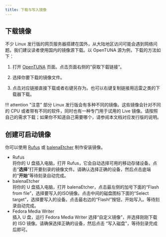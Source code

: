 ```yaml
---
title: 下载与写入镜像
---
```


## 下载镜像

不少 Linux 发行版的网页服务器搭建在国外，从大陆地区访问可能会遇到网络问题。我们建议读者使用国内的镜像源下载。以 OpenTUNA 源为例，下载的方法如下：

1. 打开 [OpenTUNA](https://opentuna.cn/) 页面。点击页面右侧的”获取下载链接“。

2. 选择你要下载的镜像文件。

3. 点击对应链接直接下载或者右键另存为。也可以右键复制链接用迅雷之类的下载器下载。

!!! attention "注意"
    部分 Linux 发行版会有多种不同的镜像。这些镜像会针对不同的 CPU 或者带有不同的软件，同时也有一种专门用于试用的 Live 镜像。请按照自己的需求下载；如果你不知道自己需要哪个，请参阅本文档对应发行版的说明。


## 创建可启动镜像

你可以使用 [Rufus](https://rufus.ie/zh/) 或 [balenaEtcher](https://www.balena.io/etcher/) 制作安装镜像。

- Rufus  
  将你的 U 盘插入电脑，打开 Rufus，它会自动选择可用的移动存储设备。点击“**选择**”打开要刻录的镜像文件。请确认选择正确的设备，然后点击底端的“**开始**”等待刻录自动完成。
- balenaEtcher  
  将你的 U 盘插入电脑，打开 balenaEtcher，点击最左侧的加号下面的“Flash from file”，选择要写入的ISO镜像。点击中间的磁盘图标下面的“Select target”，选择要写入的设备。点击最右边的“Flash!”按钮，开始写入。等待刻录自动完成。
- Fedora Media Writer  
  插入 U 盘，运行 Fedora Media Writer 选择“自定义镜像”，并选择刚刚下载的 ISO 镜像。请确保选择正确的设备，然后点击 “写入磁盘”，等待刻录完成后即可。
